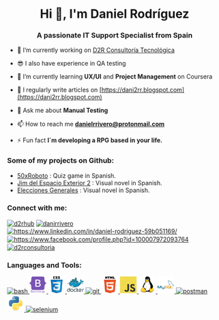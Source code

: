 <h1 align="center">Hi 👋, I'm Daniel Rodríguez</h1>
<h3 align="center">A passionate IT Support Specialist from Spain</h3>

- 🔭 I’m currently working on [D2R Consultoría Tecnológica](https://www.d2rconsultoriatecnologica.es)

- 😎 I also have experience in QA testing

- 🌱 I’m currently learning **UX/UI** and **Project Management** on Coursera

- 📝 I regularly write articles on [https://dani2rr.blogspot.com](https://dani2rr.blogspot.com)

- 💬 Ask me about **Manual Testing**

- 📫 How to reach me **danielrrivero@protonmail.com**

- ⚡ Fun fact **I´m developing a RPG based in your life.**

<h3 align="left">Some of my projects on Github:</h3>

- <a href="https://github.com/DanielRodriguezRivero/50xRoboto">50xRoboto</a> : Quiz game in Spanish.
- <a href="https://github.com/DanielRodriguezRivero/Jim-del-Espacio-Exterior-2">Jim del Espacio Exterior 2</a> : Visual novel in Spanish.
- <a href="https://github.com/DanielRodriguezRivero/Elecciones_generales">Elecciones Generales</a> : Visual novel in Spanish.

<h3 align="left">Connect with me:</h3>
<p align="left">
<a href="https://codepen.io/d2rhub" target="blank"><img align="center" src="https://raw.githubusercontent.com/rahuldkjain/github-profile-readme-generator/master/src/images/icons/Social/codepen.svg" alt="d2rhub" height="30" width="40" /></a>
<a href="https://twitter.com/danirrivero" target="blank"><img align="center" src="https://raw.githubusercontent.com/rahuldkjain/github-profile-readme-generator/master/src/images/icons/Social/twitter.svg" alt="danirrivero" height="30" width="40" /></a>
<a href="https://linkedin.com/in/https://www.linkedin.com/in/daniel-rodriguez-59b051169/" target="blank"><img align="center" src="https://raw.githubusercontent.com/rahuldkjain/github-profile-readme-generator/master/src/images/icons/Social/linked-in-alt.svg" alt="https://www.linkedin.com/in/daniel-rodriguez-59b051169/" height="30" width="40" /></a>
<a href="https://fb.com/https://www.facebook.com/profile.php?id=100007972093764" target="blank"><img align="center" src="https://raw.githubusercontent.com/rahuldkjain/github-profile-readme-generator/master/src/images/icons/Social/facebook.svg" alt="https://www.facebook.com/profile.php?id=100007972093764" height="30" width="40" /></a>
<a href="https://instagram.com/d2rconsultoria" target="blank"><img align="center" src="https://raw.githubusercontent.com/rahuldkjain/github-profile-readme-generator/master/src/images/icons/Social/instagram.svg" alt="d2rconsultoria" height="30" width="40" /></a>
</p>

<h3 align="left">Languages and Tools:</h3>
<p align="left"> <a href="https://www.gnu.org/software/bash/" target="_blank" rel="noreferrer"> <img src="https://www.vectorlogo.zone/logos/gnu_bash/gnu_bash-icon.svg" alt="bash" width="40" height="40"/> </a> <a href="https://getbootstrap.com" target="_blank" rel="noreferrer"> <img src="https://raw.githubusercontent.com/devicons/devicon/master/icons/bootstrap/bootstrap-plain-wordmark.svg" alt="bootstrap" width="40" height="40"/> </a> <a href="https://www.w3schools.com/css/" target="_blank" rel="noreferrer"> <img src="https://raw.githubusercontent.com/devicons/devicon/master/icons/css3/css3-original-wordmark.svg" alt="css3" width="40" height="40"/> </a> <a href="https://www.docker.com/" target="_blank" rel="noreferrer"> <img src="https://raw.githubusercontent.com/devicons/devicon/master/icons/docker/docker-original-wordmark.svg" alt="docker" width="40" height="40"/> </a> <a href="https://git-scm.com/" target="_blank" rel="noreferrer"> <img src="https://www.vectorlogo.zone/logos/git-scm/git-scm-icon.svg" alt="git" width="40" height="40"/> </a> <a href="https://www.w3.org/html/" target="_blank" rel="noreferrer"> <img src="https://raw.githubusercontent.com/devicons/devicon/master/icons/html5/html5-original-wordmark.svg" alt="html5" width="40" height="40"/> </a> <a href="https://developer.mozilla.org/en-US/docs/Web/JavaScript" target="_blank" rel="noreferrer"> <img src="https://raw.githubusercontent.com/devicons/devicon/master/icons/javascript/javascript-original.svg" alt="javascript" width="40" height="40"/> </a> <a href="https://www.linux.org/" target="_blank" rel="noreferrer"> <img src="https://raw.githubusercontent.com/devicons/devicon/master/icons/linux/linux-original.svg" alt="linux" width="40" height="40"/> </a> <a href="https://www.mysql.com/" target="_blank" rel="noreferrer"> <img src="https://raw.githubusercontent.com/devicons/devicon/master/icons/mysql/mysql-original-wordmark.svg" alt="mysql" width="40" height="40"/> </a> <a href="https://postman.com" target="_blank" rel="noreferrer"> <img src="https://www.vectorlogo.zone/logos/getpostman/getpostman-icon.svg" alt="postman" width="40" height="40"/> </a> <a href="https://www.python.org" target="_blank" rel="noreferrer"> <img src="https://raw.githubusercontent.com/devicons/devicon/master/icons/python/python-original.svg" alt="python" width="40" height="40"/> </a> <a href="https://www.selenium.dev" target="_blank" rel="noreferrer"> <img src="https://raw.githubusercontent.com/detain/svg-logos/780f25886640cef088af994181646db2f6b1a3f8/svg/selenium-logo.svg" alt="selenium" width="40" height="40"/> </a> </p>
